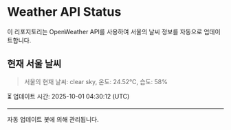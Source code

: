 
# Weather API Status

이 리포지토리는 OpenWeather API를 사용하여 서울의 날씨 정보를 자동으로 업데이트합니다.

## 현재 서울 날씨
> 서울의 현재 날씨: clear sky, 온도: 24.52°C, 습도: 58%

⏳ 업데이트 시간: 2025-10-01 04:30:12 (UTC)

---
자동 업데이트 봇에 의해 관리됩니다.
